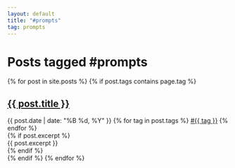 ```yaml
---
layout: default
title: "#prompts"
tag: prompts
---
```


<h1>Posts tagged #prompts</h1>

<div class="posts-by-tag">
{% for post in site.posts %}
  {% if post.tags contains page.tag %}
  <article class="post-preview">
    <h2><a href="{{ post.url }}">{{ post.title }}</a></h2>
    <div class="post-meta">
      <span class="date">{{ post.date | date: "%B %d, %Y" }}</span>
      <span class="tags">
        {% for tag in post.tags %}
        <a href="/tags/{{ tag | slugify }}" class="tag">#{{ tag }}</a>
        {% endfor %}
      </span>
    </div>
    {% if post.excerpt %}
    <div class="excerpt">
      {{ post.excerpt }}
    </div>
    {% endif %}
  </article>
  {% endif %}
{% endfor %}
</div> 